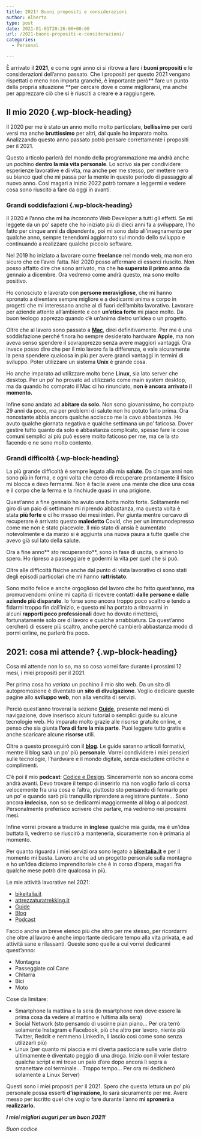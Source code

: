 ```yaml
---
title: 2021! Buoni propositi e considerazioni
author: Alberto
type: post
date: 2021-01-01T20:26:00+00:00
url: /2021-buoni-propositi-e-considerazioni/
categories:
  - Personal

---
```

È arrivato il&nbsp;**2021**, e come ogni anno ci si ritrova a fare i&nbsp;**buoni propositi**&nbsp;e le considerazioni dell’anno passato. Che i propositi per questo 2021 vengano rispettati o meno non importa granché, è importante però**&nbsp;fare un punto della propria situazione&nbsp;**per cercare dove e come migliorarsi, ma anche per apprezzare ciò che si è riusciti a creare e a raggiungere.

## Il mio 2020 {.wp-block-heading}

Il 2020 per me è stato un anno molto molto particolare,&nbsp;**bellissimo**&nbsp;per certi versi ma anche&nbsp;**bruttissimo**&nbsp;per altri, dal quale ho imparato molto. Analizzando questo anno passato potrò pensare correttamente i propositi per il 2021.

Questo articolo parlerà del mondo della programmazione ma andrà anche un pochino&nbsp;**dentro la mia vita personale**. Lo scrivo sia per condividere esperienze lavorative e di vita, ma anche per me stesso, per mettere nero su bianco quel che mi passa per la mente in questo periodo di passaggio al nuovo anno. Così magari a inizio 2022 potrò tornare a leggermi e vedere cosa sono riuscito a fare da oggi in avanti.

### Grandi soddisfazioni {.wp-block-heading}

Il 2020 è l’anno che mi ha&nbsp;_incoronato_&nbsp;Web Developer a tutti gli effetti. Se mi leggete da un po’ sapete che ho iniziato più di dieci anni fa a sviluppare, l’ho fatto per cinque anni da dipendente, poi mi sono dato all’insegnamento per qualche anno, sempre tenendomi aggiornato sul mondo dello sviluppo e continuando a realizzare qualche piccolo software.

Nel 2019 ho iniziato a lavorare come&nbsp;**freelance**&nbsp;nel mondo web, ma non ero sicuro che ce l’avrei fatta. Nel 2020 posso affermare di esserci riuscito. Non posso affatto dire che sono arrivato, ma che&nbsp;**ho superato il primo anno**&nbsp;da gennaio a dicembre. Ora vedremo come andrà questo, ma sono molto positivo.

Ho conosciuto e lavorato con&nbsp;**persone meravigliose**, che mi hanno spronato a diventare sempre migliore e a dedicarmi anima e corpo in progetti che mi interessano anche al di fuori dell’ambito lavorativo. Lavorare per aziende attente all’ambiente e con&nbsp;**un’etica forte**&nbsp;mi piace molto. Da buon teologo apprezzo quando c’è un’anima dietro un’idea o un progetto.

Oltre che al lavoro sono passato a **[Mac][1]**, direi definitivamente. Per me è una soddisfazione perché finora ho sempre desiderato hardware **Apple**, ma non aveva senso spendere il sovrapprezzo senza avere maggiori vantaggi. Ora invece posso dire che per il mio lavoro fa la differenza, e vale sicuramente la pena spendere qualcosa in più per avere grandi vantaggi in termini di sviluppo. Poter utilizzare un sistema **Unix** è grande cosa.

Ho anche imparato ad utilizzare molto bene&nbsp;**Linux**, sia lato server che desktop. Per un po’ ho provato ad utilizzarlo come main system desktop, ma da quando ho comprato il Mac ci ho rinunciato,&nbsp;**non è ancora arrivato il momento.**

Infine sono andato ad&nbsp;**abitare da solo.**&nbsp;Non sono giovanissimo, ho compiuto 29 anni da poco, ma per problemi di salute non ho potuto farlo prima. Ora nonostante abbia ancora qualche acciacco me la cavo abbastanza. Ho avuto qualche giornata negativa e qualche settimana un po’ faticosa. Dover gestire tutto quanto da solo è abbastanza complicato, spesso fare le cose comuni semplici ai più può essere molto faticoso per me, ma ce la sto facendo e ne sono molto contento.

### Grandi difficoltà {.wp-block-heading}

La più grande difficoltà è sempre legata alla mia&nbsp;**salute**. Da cinque anni non sono più in forma, e ogni volta che cerco di recuperare prontamente il fisico mi blocca e devo fermarmi. Non è facile avere una mente che dice una cosa e il corpo che la ferma e la rinchiude quasi in una prigione.

Quest’anno a fine gennaio ho avuto una botta molto forte. Solitamente nel giro di un paio di settimane mi riprendo abbastanza, ma questa volta è stata&nbsp;**più forte**&nbsp;e ci ho messo dei mesi interi. Per giunta mentre cercavo di recuperare è arrivato questo&nbsp;**maledetto**&nbsp;Covid, che per un immunodepresso come me non è stato piacevole. Il mio stato di ansia è aumentato notevolmente e da marzo si è aggiunta una nuova paura a tutte quelle che avevo già sul lato della salute.

Ora a fine anno**&nbsp;sto recuperando**, sono in fase di uscita, o almeno lo spero. Ho ripreso a passeggiare e godermi la vita per quel che si può.

Oltre alle difficoltà fisiche anche dal punto di vista lavorativo ci sono stati degli episodi particolari che mi hanno&nbsp;**rattristato**.

Sono molto felice e anche orgoglioso del lavoro che ho fatto quest’anno, ma promuovendomi online mi capita di ricevere contatti&nbsp;**dalle persone e dalle aziende più disparate**. Io forse sono ancora troppo poco scaltro e tendo a fidarmi troppo fin dall’inizio, e questo mi ha portato a ritrovarmi in alcuni&nbsp;**rapporti poco professionali**&nbsp;dove ho dovuto rimetterci, fortunatamente solo ore di lavoro e qualche arrabbiatura. Da quest’anno cercherò di essere più scaltro, anche perché cambierò abbastanza modo di pormi online, ne parlerò fra poco.

## 2021: cosa mi attende? {.wp-block-heading}

Cosa mi attende non lo so, ma so cosa vorrei fare durante i prossimi 12 mesi, i miei propositi per il 2021.

Per prima cosa ho&nbsp;_variato_&nbsp;un pochino il mio sito web. Da un sito di autopromozione è diventato un&nbsp;**sito di divulgazione**. Voglio dedicare queste pagine allo&nbsp;**sviluppo web**, non alla vendita di servizi.

Perciò quest’anno troverai la sezione&nbsp;**[Guide][2]**, presente nel menù di navigazione, dove inserisco alcuni tutorial o semplici guide su alcune tecnologie web. Ho imparato molto grazie alle risorse gratuite online, e penso che sia giunta&nbsp;**l’ora di fare la mia parte**. Puoi leggere tutto gratis e anche scaricare alcune&nbsp;**risorse**&nbsp;utili.

Oltre a questo proseguirò con il&nbsp;**[blog][3]**. Le guide saranno articoli formativi, mentre il blog sarà un po’ più&nbsp;**personale**. Vorrei condividere i miei pensieri sulle tecnologie, l’hardware e il mondo digitale, senza escludere critiche e complimenti.

C’è poi il mio&nbsp;**podcast**:&nbsp;<a href="https://open.spotify.com/show/546eUw3PsRI1HUGbBUeghC" target="_blank" rel="noreferrer noopener">Codice e Design</a>. Sinceramente non so ancora come andrà avanti. Devo trovare il tempo di inserirlo ma non voglio farlo di corsa velocemente fra una cosa e l’altra, piuttosto sto pensando di fermarlo per un po’ e quando sarò più tranquillo riprendere a registrare puntate… Sono ancora&nbsp;**indeciso**, non so se dedicarmi maggiormente al blog o al podcast. Personalmente preferisco scrivere che parlare, ma vedremo nei prossimi mesi.

Infine vorrei provare a tradurre in&nbsp;**inglese**&nbsp;qualche mia guida, ma è un’idea buttata lì, vedremo se riuscirò a mantenerla, sicuramente non è primaria al momento.

Per quanto riguarda i miei servizi ora sono legato a&nbsp;**<a href="https://bikeitalia.it/" target="_blank" rel="noreferrer noopener">bikeitalia.it</a>**&nbsp;e per il momento mi basta. Lavoro anche ad un progetto personale sulla montagna e ho un’idea diciamo imprenditoriale che è in corso d’opera, magari fra qualche mese potrò dire qualcosa in più.

Le mie attività lavorative nel 2021:

  * <a href="https://bikeitalia.it/" target="_blank" rel="noreferrer noopener">bikeitalia.it</a>
  * <a href="https://attrezzaturatrekking.it/" target="_blank" rel="noreferrer noopener">attrezzaturatrekking.it</a>
  * [Guide][4]
  * [Blo][5]g
  * [Podcast][6]

Faccio anche un breve elenco più che altro per me stesso, per ricordarmi che oltre al lavoro è anche importante dedicare tempo alla vita privata, e ad attività sane e rilassanti. Queste sono quelle a cui vorrei dedicarmi quest’anno:

  * Montagna
  * Passeggiate col Cane
  * Chitarra
  * Bici
  * Moto

Cose da limitare:

  * Smartphone la mattina e la sera (lo msartphone non deve essere la prima cosa da vedere al mattino e l’ultima alla sera)
  * Social Network (sto pensando di uscirne pian piano… Per ora terrò solamente Instagram e Facebook, più che altro per lavoro, niente più Twitter, Reddit e nemmeno LinkedIn, li lascio così come sono senza utilzzarli più)
  * Linux (per quanto mi piaccia e mi diverta pasticciare sulle varie distro ultimamente è diventato peggio di una droga. Inizio con il voler testare qualche script e mi trovo un paio d’ore dopo ancora lì sopra a smanettare col terminale… Troppo tempo… Per ora mi dedicherò solamente a Linux Server)

Questi sono i miei propositi per il 2021. Spero che questa lettura un po’ più personale possa esserti&nbsp;**d’ispirazione**, lo sarà sicuramente per me. Avere messo per iscritto quel che voglio fare durante l’anno&nbsp;**mi spronerà a realizzarlo.**

**_I miei migliori auguri per un buon 2021!_**

_Buon codice_&nbsp;

 [1]: /nuovo-macbook-pro-2020-per-sviluppo-web/
 [2]: /guide
 [3]: /articoli
 [4]: /guide
 [5]: /articli/
 [6]: https://open.spotify.com/show/546eUw3PsRI1HUGbBUeghC